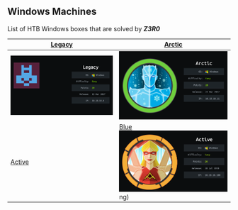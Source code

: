## Windows Machines

List of HTB Windows boxes that are solved by ***Z3R0***

| [Legacy](Legacy_Machine.md)                | [Arctic](Arctic_Machine.md)         |
| ------------------------------------------ | ----------------------------------- |
| ![Legacy](images-legacy/cover_legacy.png)  | ![](images-artic/cover_arctic.png)  |
| [Active](Active-Machine.md)                | [Blue](Blue_Machine.md)             ![Active](images-active/cover-active.png) ng)  | ![Blue](images-blue/cover_blue.png) |

